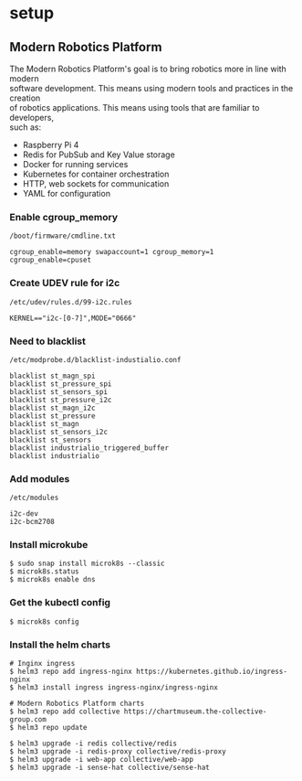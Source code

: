# setup

## Modern Robotics Platform 
The Modern Robotics Platform's goal is to bring robotics more in line with modern  
software development. This means using modern tools and practices in the creation  
of robotics applications. This means using tools that are familiar to developers,  
such as:  
- Raspberry Pi 4
- Redis for PubSub and Key Value storage  
- Docker for running services  
- Kubernetes for container orchestration  
- HTTP, web sockets for communication
- YAML for configuration


### Enable cgroup_memory
`/boot/firmware/cmdline.txt`
```
cgroup_enable=memory swapaccount=1 cgroup_memory=1 cgroup_enable=cpuset
```

### Create UDEV rule for i2c
`/etc/udev/rules.d/99-i2c.rules`
```
KERNEL=="i2c-[0-7]",MODE="0666"
```

### Need to blacklist 
`/etc/modprobe.d/blacklist-industialio.conf`
```
blacklist st_magn_spi
blacklist st_pressure_spi
blacklist st_sensors_spi
blacklist st_pressure_i2c
blacklist st_magn_i2c
blacklist st_pressure
blacklist st_magn
blacklist st_sensors_i2c
blacklist st_sensors
blacklist industrialio_triggered_buffer
blacklist industrialio
```

### Add modules 
`/etc/modules`  
```
i2c-dev  
i2c-bcm2708  
```

### Install microkube
```
$ sudo snap install microk8s --classic
$ microk8s.status
$ microk8s enable dns
```

### Get the kubectl config
```
$ microk8s config
```

### Install the helm charts 
```
# Inginx ingress
$ helm3 repo add ingress-nginx https://kubernetes.github.io/ingress-nginx
$ helm3 install ingress ingress-nginx/ingress-nginx

# Modern Robotics Platform charts
$ helm3 repo add collective https://chartmuseum.the-collective-group.com
$ helm3 repo update

$ helm3 upgrade -i redis collective/redis
$ helm3 upgrade -i redis-proxy collective/redis-proxy
$ helm3 upgrade -i web-app collective/web-app
$ helm3 upgrade -i sense-hat collective/sense-hat
```

